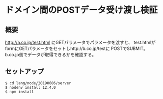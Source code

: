 # ドメイン間のPOSTデータ受け渡し検証

## 概要
http://a.co.jp/test.html にGETパラメータでパラメータを渡すと、
test.htmlがformにGETパラメータをセットしhttp://b.co.jp/testに
POSTでSUBMIT。b.co.jp側でデータが取得できるかを確認する。

## セットアップ
```
$ cd lang/node/20190606/server
$ nodenv install 12.4.0
$ npm install
```